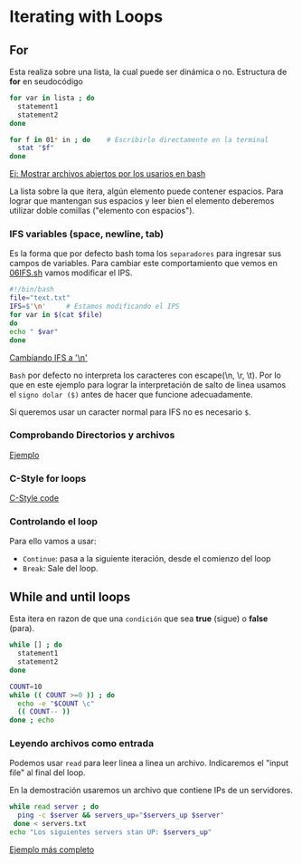 # Iterating with Loops

## For

Esta realiza sobre una lista, la cual puede ser dinámica o no.
Estructura de **for** en seudocódigo

```bash
for var in lista ; do
  statement1
  statement2
done
```

```bash
for f in 01* in ; do    # Escribirlo directamente en la terminal
  stat "$f"
done
```

[Ej: Mostrar archivos abiertos por los usarios en bash](master/06hello7.sh)

La lista sobre la que itera, algún elemento puede contener espacios. Para lograr que mantengan sus espacios y leer bien el elemento deberemos utilizar doble comillas ("elemento con espacios").

### IFS variables (space, newline, tab)

Es la forma que por defecto bash toma los `separadores` para ingresar sus campos de variables. Para cambiar este comportamiento que vemos en [06IFS.sh](master/06IFS.sh) vamos modificar el IPS.

```bash
#!/bin/bash
file="text.txt"
IFS=$'\n'     # Estamos modificando el IPS
for var in $(cat $file)
do
echo " $var"
done
```

[Cambiando IFS a '\n'](master/06IFS2.sh)

`Bash` por defecto no interpreta los caracteres con escape(\n, \r, \t). Por lo que en este ejemplo para lograr la interpretación de salto de linea usamos el `signo dolar ($)` antes de hacer que funcione adecuadamente.

Si queremos usar un caracter normal para IFS no es necesario `$`.

### Comprobando Directorios y archivos

[Ejemplo](master/06fileDirectories.sh)

### C-Style for loops

[C-Style code](master/06cstyle.sh)

### Controlando el loop

Para ello vamos a usar:

- `Continue`: pasa a la siguiente iteración, desde el comienzo del loop
- `Break`: Sale del loop.

## While and until loops

Esta itera en razon de que una `condición` que sea **true** (sigue) o **false** (para).

```bash
while [] ; do
  statement1
  statement2
done
```

```bash
COUNT=10
while (( COUNT >=0 )) ; do
  echo -e "$COUNT \c"
  (( COUNT-- ))
done ; echo
```

### Leyendo archivos como entrada

Podemos usar `read` para leer linea a linea un archivo. Indicaremos  el "input file" al final del loop.

En la demostración usaremos un archivo que contiene IPs de un servidores.

```bash
while read server ; do
  ping -c $server && servers_up="$servers_up $server"
 done < servers.txt
echo "Los siguientes servers stan UP: $servers_up"
```

[Ejemplo más completo](master/06servers.sh)
